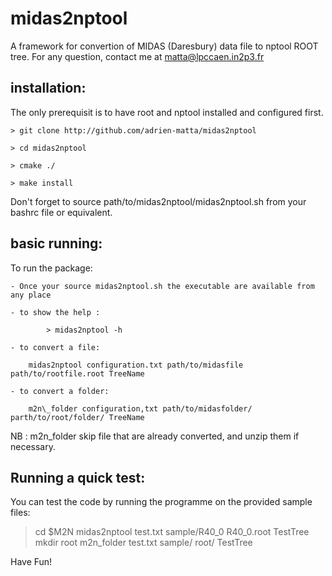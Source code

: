 # midas2nptool
A framework for convertion of MIDAS (Daresbury) data file to nptool ROOT tree. For any question, contact me at matta@lpccaen.in2p3.fr

## installation:
The only prerequisit is to have root and nptool installed and configured first.

    > git clone http://github.com/adrien-matta/midas2nptool

    > cd midas2nptool

    > cmake ./

    > make install

Don't forget to source path/to/midas2nptool/midas2nptool.sh from your bashrc file or equivalent.

## basic running:
To run the package:

    - Once your source midas2nptool.sh the executable are available from any place

    - to show the help :

            > midas2nptool -h

    - to convert a file:

        midas2nptool configuration.txt path/to/midasfile path/to/rootfile.root TreeName

    - to convert a folder:

        m2n\_folder configuration,txt path/to/midasfolder/ parth/to/root/folder/ TreeName

NB : m2n\_folder skip file that are already converted, and unzip them if necessary.

## Running a quick test:
You can test the code by running the programme on the provided sample files:
  
  > cd $M2N 
  > midas2nptool  test.txt sample/R40\_0  R40\_0.root TestTree
  > mkdir root
  > m2n\_folder test.txt sample/ root/ TestTree

Have Fun!

